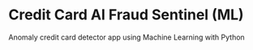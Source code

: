 # Credit Card AI Fraud Sentinel (ML)
 Anomaly credit card detector app using Machine Learning with Python
